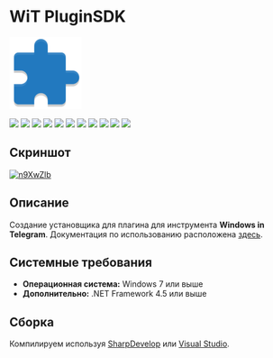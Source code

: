 # WiT PluginSDK

![](https://github.com/Zalexanninev15/WiT-PluginSDK/blob/main/WiT-PluginSDK_Logo.png?raw=true)

[![](https://img.shields.io/badge/platform-Windows-informational)](https://github.com/Zalexanninev15/WiT-PluginSDK)
[![](https://img.shields.io/badge/.NET-Framework_4.5-4E2ACD.svg)](https://dotnet.microsoft.com/download/dotnet-framework/net45)
[![](https://img.shields.io/github/v/release/Zalexanninev15/WiT-PluginSDK)](https://github.com/Zalexanninev15/WiT-PluginSDK/releases/latest)
[![](https://img.shields.io/github/downloads/Zalexanninev15/WiT-PluginSDK/total.svg)](https://github.com/Zalexanninev15/WiT-PluginSDK/releases)
[![](https://img.shields.io/github/last-commit/Zalexanninev15/WiT-PluginSDK)](https://github.com/Zalexanninev15/WiT-PluginSDK/commits/main)
[![](https://img.shields.io/github/stars/Zalexanninev15/WiT-PluginSDK.svg)](https://github.com/Zalexanninev15/WiT-PluginSDK/stargazers)
[![](https://img.shields.io/github/forks/Zalexanninev15/WiT-PluginSDK.svg)](https://github.com/Zalexanninev15/WiT-PluginSDK/network/members)
[![](https://img.shields.io/github/issues/Zalexanninev15/WiT-PluginSDK.svg)](https://github.com/Zalexanninev15/WiT-PluginSDK/issues?q=is%3Aopen+is%3Aissue)
[![](https://img.shields.io/github/issues-closed/Zalexanninev15/WiT-PluginSDK.svg)](https://github.com/Zalexanninev15/WiT-PluginSDK/issues?q=is%3Aissue+is%3Aclosed)
[![](https://img.shields.io/badge/license-MIT-blue.svg)](LICENSE)
[![](https://img.shields.io/badge/Donate-FFDD00.svg?logo=buymeacoffee&logoColor=black)](https://z15.neocities.org/donate)

## Скриншот

<a href="https://ibb.co/YBQr0L4"><img src="https://i.ibb.co/hF9qYmx/n9XwZlb.png" alt="n9XwZlb" border="0"></a>

## Описание

Создание установщика для плагина для инструмента **Windows in Telegram**. Документация по использованию расположена [здесь](https://teletype.in/@zalexanninev15/wit3_create_plugin_pluginapi_1.0).

## Системные требования

* **Операционная система:** Windows 7 или выше
* **Дополнительно:** .NET Framework 4.5 или выше

## Сборка

Компилируем используя [SharpDevelop](https://sourceforge.net/projects/sharpdevelop) или [Visual Studio](https://visualstudio.microsoft.com/vs).
